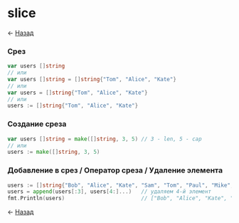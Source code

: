 # slice

← [Назад][back]

### Срез

```go
var users []string
// или
var users []string = []string{"Tom", "Alice", "Kate"}
// или
var users = []string{"Tom", "Alice", "Kate"}
// или
users := []string{"Tom", "Alice", "Kate"}
```

### Создание среза

```go
var users []string = make([]string, 3, 5) // 3 - len, 5 - cap
// или
users := make([]string, 3, 5)
```

### Добавление в срез / Оператор среза / Удаление элемента

```go
users := []string{"Bob", "Alice", "Kate", "Sam", "Tom", "Paul", "Mike", "Robert"}
users = append(users[:3], users[4:]...)   // удаляем 4-й элемент
fmt.Println(users)                        // ["Bob", "Alice", "Kate", "Tom", "Paul", "Mike", "Robert"]
```

← [Назад][back]

[back]: <.> "Назад к оглавлению"